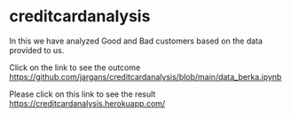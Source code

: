 # creditcardanalysis
In this we have analyzed Good and Bad customers based on the data provided to us.

Click on the link to see the outcome https://github.com/jargans/creditcardanalysis/blob/main/data_berka.ipynb

Please click on this link to see the result https://creditcardanalysis.herokuapp.com/
